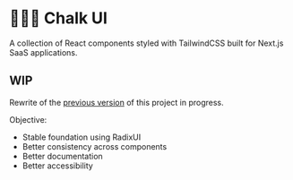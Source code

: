# 👨🏿‍🏫 Chalk UI

A collection of React components styled with TailwindCSS built for Next.js SaaS applications.

## WIP 

Rewrite of the [previous version](https://github.com/5rahim/chalk-ui/tree/pre-update) of this project in progress.

Objective:

- Stable foundation using RadixUI
- Better consistency across components
- Better documentation
- Better accessibility
